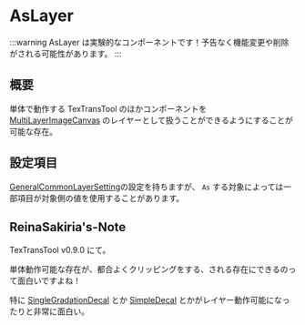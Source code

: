 # AsLayer

:::warning
AsLayer は実験的なコンポーネントです！予告なく機能変更や削除がされる可能性があります。
:::

## 概要

単体で動作する TexTransTool のほかコンポーネントを [MultiLayerImageCanvas](/docs/Reference/MultiLayerImageCanvas) のレイヤーとして扱うことができるようにすることが可能な存在。

## 設定項目

[GeneralCommonLayerSetting](./GeneralCommonLayerSetting.md)の設定を持ちますが、 `As` する対象によっては一部項目が対象側の値を使用することがあります。

## ReinaSakiria's-Note

TexTransTool v0.9.0 にて。

単体動作可能な存在が、都合よくクリッピングをする、される存在にできるのって面白いですよね！

特に [SingleGradationDecal](/docs/Reference/SingleGradationDecal.md) とか [SimpleDecal](/docs/Reference/SimpleDecal) とかがレイヤー動作可能になったりと非常に面白い。
